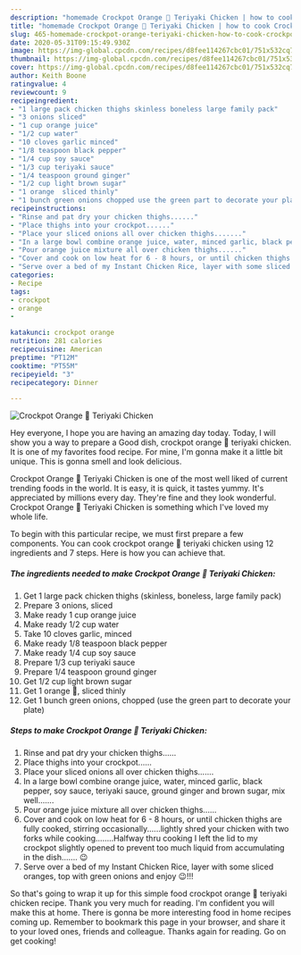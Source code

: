 ```yaml
---
description: "homemade Crockpot Orange 🍊 Teriyaki Chicken | how to cook Crockpot Orange 🍊 Teriyaki Chicken"
title: "homemade Crockpot Orange 🍊 Teriyaki Chicken | how to cook Crockpot Orange 🍊 Teriyaki Chicken"
slug: 465-homemade-crockpot-orange-teriyaki-chicken-how-to-cook-crockpot-orange-teriyaki-chicken
date: 2020-05-31T09:15:49.930Z
image: https://img-global.cpcdn.com/recipes/d8fee114267cbc01/751x532cq70/crockpot-orange-🍊-teriyaki-chicken-recipe-main-photo.jpg
thumbnail: https://img-global.cpcdn.com/recipes/d8fee114267cbc01/751x532cq70/crockpot-orange-🍊-teriyaki-chicken-recipe-main-photo.jpg
cover: https://img-global.cpcdn.com/recipes/d8fee114267cbc01/751x532cq70/crockpot-orange-🍊-teriyaki-chicken-recipe-main-photo.jpg
author: Keith Boone
ratingvalue: 4
reviewcount: 9
recipeingredient:
- "1 large pack chicken thighs skinless boneless large family pack"
- "3 onions sliced"
- "1 cup orange juice"
- "1/2 cup water"
- "10 cloves garlic minced"
- "1/8 teaspoon black pepper"
- "1/4 cup soy sauce"
- "1/3 cup teriyaki sauce"
- "1/4 teaspoon ground ginger"
- "1/2 cup light brown sugar"
- "1 orange  sliced thinly"
- "1 bunch green onions chopped use the green part to decorate your plate"
recipeinstructions:
- "Rinse and pat dry your chicken thighs......"
- "Place thighs into your crockpot......"
- "Place your sliced onions all over chicken thighs......."
- "In a large bowl combine orange juice, water, minced garlic, black pepper, soy sauce, teriyaki sauce, ground ginger and brown sugar, mix well......."
- "Pour orange juice mixture all over chicken thighs......"
- "Cover and cook on low heat for 6 - 8 hours, or until chicken thighs are fully cooked, stirring occasionally......lightly shred your chicken with two forks while cooking........Halfway thru cooking I left the lid to my crockpot slightly opened to prevent too much liquid from accumulating in the dish....... 😉"
- "Serve over a bed of my Instant Chicken Rice, layer with some sliced oranges, top with green onions and enjoy 😉!!!"
categories:
- Recipe
tags:
- crockpot
- orange
- 

katakunci: crockpot orange  
nutrition: 281 calories
recipecuisine: American
preptime: "PT12M"
cooktime: "PT55M"
recipeyield: "3"
recipecategory: Dinner

---
```



![Crockpot Orange 🍊 Teriyaki Chicken](https://img-global.cpcdn.com/recipes/d8fee114267cbc01/751x532cq70/crockpot-orange-🍊-teriyaki-chicken-recipe-main-photo.jpg)

Hey everyone, I hope you are having an amazing day today. Today, I will show you a way to prepare a Good dish, crockpot orange 🍊 teriyaki chicken. It is one of my favorites food recipe. For mine, I'm gonna make it a little bit unique. This is gonna smell and look delicious.

Crockpot Orange 🍊 Teriyaki Chicken is one of the most well liked of current trending foods in the world. It is easy, it is quick, it tastes yummy. It's appreciated by millions every day. They're fine and they look wonderful. Crockpot Orange 🍊 Teriyaki Chicken is something which I've loved my whole life.




To begin with this particular recipe, we must first prepare a few components. You can cook crockpot orange 🍊 teriyaki chicken using 12 ingredients and 7 steps. Here is how you can achieve that.

<!--inarticleads1-->

##### The ingredients needed to make Crockpot Orange 🍊 Teriyaki Chicken:

1. Get 1 large pack chicken thighs (skinless, boneless, large family pack)
1. Prepare 3 onions, sliced
1. Make ready 1 cup orange juice
1. Make ready 1/2 cup water
1. Take 10 cloves garlic, minced
1. Make ready 1/8 teaspoon black pepper
1. Make ready 1/4 cup soy sauce
1. Prepare 1/3 cup teriyaki sauce
1. Prepare 1/4 teaspoon ground ginger
1. Get 1/2 cup light brown sugar
1. Get 1 orange 🍊, sliced thinly
1. Get 1 bunch green onions, chopped (use the green part to decorate your plate)




<!--inarticleads2-->

##### Steps to make Crockpot Orange 🍊 Teriyaki Chicken:

1. Rinse and pat dry your chicken thighs......
1. Place thighs into your crockpot......
1. Place your sliced onions all over chicken thighs.......
1. In a large bowl combine orange juice, water, minced garlic, black pepper, soy sauce, teriyaki sauce, ground ginger and brown sugar, mix well.......
1. Pour orange juice mixture all over chicken thighs......
1. Cover and cook on low heat for 6 - 8 hours, or until chicken thighs are fully cooked, stirring occasionally......lightly shred your chicken with two forks while cooking........Halfway thru cooking I left the lid to my crockpot slightly opened to prevent too much liquid from accumulating in the dish....... 😉
1. Serve over a bed of my Instant Chicken Rice, layer with some sliced oranges, top with green onions and enjoy 😉!!!




So that's going to wrap it up for this simple food crockpot orange 🍊 teriyaki chicken recipe. Thank you very much for reading. I'm confident you will make this at home. There is gonna be more interesting food in home recipes coming up. Remember to bookmark this page in your browser, and share it to your loved ones, friends and colleague. Thanks again for reading. Go on get cooking!
